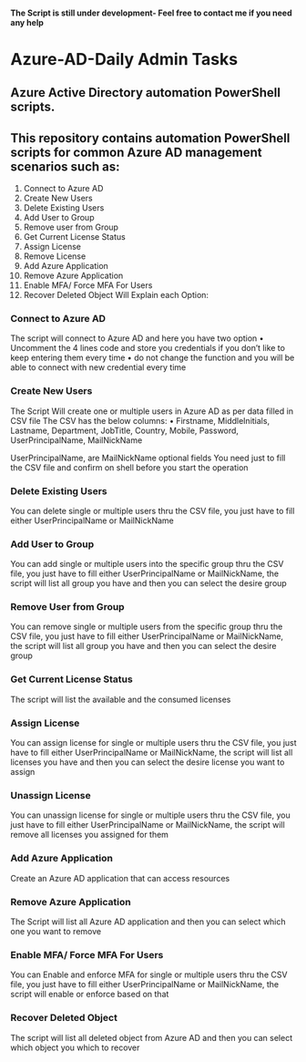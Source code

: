 #### The Script is still under development- Feel free to contact me if you need any help

# Azure-AD-Daily Admin Tasks
## Azure Active Directory automation PowerShell scripts.
## This repository contains automation PowerShell scripts for common Azure AD management scenarios such as:
  1.	Connect to Azure AD
  2.	Create New Users
  3.	Delete Existing Users
  4.	Add User to Group
  5.	Remove user from Group
  6.	Get Current License Status
  7.	Assign License
  8.	Remove License
  9.	Add Azure Application
  10.	Remove Azure Application
  11.	Enable MFA/ Force MFA For Users
  12.	Recover Deleted Object
Will Explain each Option:

### Connect to Azure AD
The script will connect to Azure AD and here you have two option
•	Uncomment the 4 lines code and store you credentials if you don’t like to keep entering them every time
•	do not change the function and you will be able to connect with new credential every time

### Create New Users
The Script Will create one or multiple users in Azure AD as per data filled in CSV file
The CSV has the below columns:
•	Firstname, MiddleInitials, Lastname, Department, JobTitle, Country, Mobile, Password, UserPrincipalName, MailNickName

UserPrincipalName, are MailNickName optional fields
You need just to fill the CSV file and confirm on shell before you start the operation

### Delete Existing Users
You can delete single or multiple users thru the CSV file, you just have to fill either UserPrincipalName or MailNickName

### Add User to Group
You can add single or multiple users into the specific group thru the CSV file, you just have to fill either UserPrincipalName or MailNickName, the script will list all group you have and then you  can select the desire group

### Remove User from Group
You can remove single or multiple users from the specific group thru the CSV file, you just have to fill either UserPrincipalName or MailNickName, the script will list all group you have and then you can select the desire group

### Get Current License Status
The script will list the available and the consumed licenses

### Assign License
You can assign license for single or multiple users thru the CSV file, you just have to fill either UserPrincipalName or MailNickName, the script will list all licenses  you have and then you  can select the desire license you want to assign

### Unassign License
You can unassign license for single or multiple users thru the CSV file, you just have to fill either UserPrincipalName or MailNickName, the script will remove all licenses you assigned for them

### Add Azure Application
Create an Azure AD application that can access resources

### Remove Azure Application
The Script will list all Azure AD application and then you can select which one you want to remove 

### Enable MFA/ Force MFA For Users
You can Enable and enforce MFA for single or multiple users thru the CSV file, you just have to fill either UserPrincipalName or MailNickName, the script will enable or enforce based on that

### Recover Deleted Object
The script will list all deleted object from Azure AD and then you can select which object you which to recover
